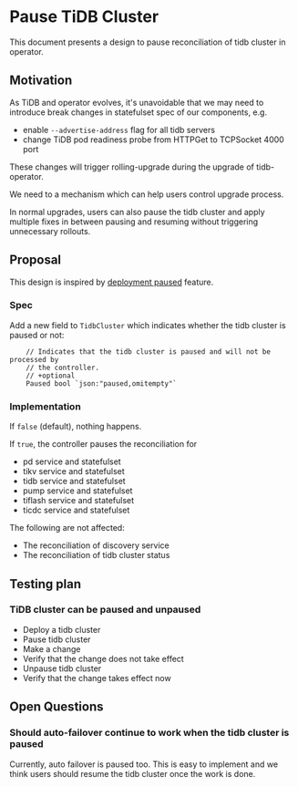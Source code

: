 # Pause TiDB Cluster

This document presents a design to pause reconciliation of tidb cluster in
operator.

## Motivation

As TiDB and operator evolves, it's unavoidable that we may need to introduce
break changes in statefulset spec of our components, e.g. 

- enable `--advertise-address` flag for all tidb servers
- change TiDB pod readiness probe from HTTPGet to TCPSocket 4000 port

These changes will trigger rolling-upgrade during the upgrade of tidb-operator.

We need to a mechanism which can help users control upgrade process.

In normal upgrades, users can also pause the tidb cluster and apply multiple
fixes in between pausing and resuming without triggering unnecessary rollouts.

## Proposal

This design is inspired by [deployment
paused](https://kubernetes.io/docs/concepts/workloads/controllers/deployment/#pausing-and-resuming-a-deployment) feature.

### Spec

Add a new field to `TidbCluster` which indicates whether the tidb cluster is
paused or not:

```
    // Indicates that the tidb cluster is paused and will not be processed by
    // the controller.
    // +optional
    Paused bool `json:"paused,omitempty"`
```

### Implementation

If `false` (default), nothing happens.

If `true`, the controller pauses the reconciliation for

- pd service and statefulset
- tikv service and statefulset
- tidb service and statefulset
- pump service and statefulset
- tiflash service and statefulset
- ticdc service and statefulset

The following are not affected:

- The reconciliation of discovery service
- The reconciliation of tidb cluster status

## Testing plan

### TiDB cluster can be paused and unpaused

- Deploy a tidb cluster
- Pause tidb cluster
- Make a change
- Verify that the change does not take effect
- Unpause tidb cluster
- Verify that the change takes effect now

## Open Questions

### Should auto-failover continue to work when the tidb cluster is paused

Currently, auto failover is paused too. This is easy to implement and we think
users should resume the tidb cluster once the work is done.
